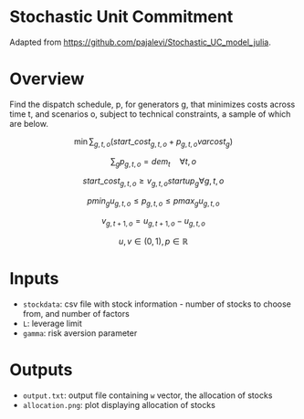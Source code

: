 # Stochastic Unit Commitment

Adapted from https://github.com/pajalevi/Stochastic_UC_model_julia.

# Overview

Find the dispatch schedule, p, for generators g, that minimizes costs across time t, and scenarios o, subject to technical constraints, a sample of which are below.

$$\min\sum_{g,t,o}(start\_cost_{g,t,o}+p_{g,t,o} varcost_g)$$

$$\sum_g p_{g,t,o}={dem}_t\quad\forall t,o$$

$$start\_cost_{g,t,o}\geq v_{g,t,o}startup_g\forall g,t,o$$

$$pmin_g u_{g,t,o} \leq p_{g,t,o} \leq pmax_g u_{g,t,o}$$

$$v_{g,t+1,o}=u_{g,t+1,o}-u_{g,t,o}$$

$$u,v\in(0,1),p\in\mathbb{R}$$




# Inputs

* `stockdata`: csv file with stock information - number of stocks to choose from, and number of factors
* `L`: leverage limit
* `gamma`: risk aversion parameter


# Outputs

* `output.txt`: output file containing `w` vector, the allocation of stocks
* `allocation.png`: plot displaying allocation of stocks